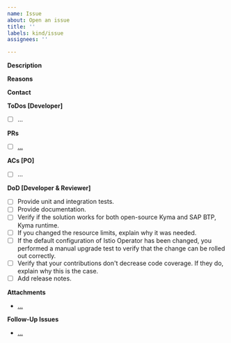 ```yaml
---
name: Issue
about: Open an issue
title: ''
labels: kind/issue
assignees: ''

---
```


<!-- Thank you for your contribution. Before you submit the issue:
1. Search open and closed issues for duplicates.
2. Read the contributing guidelines.
-->

**Description**

<!-- Provide a detailed description of what is required. Describe the background of the issue. -->

**Reasons**

<!-- Explain why the improvement is required. -->

**Contact**
<!-- Specify the stakeholder who can provide further clarification if needed. -->

**ToDos [Developer]**
<!-- The developer working on this issue uses this section to specify what must be done to resolve the issue. -->
- [ ] ...

**PRs**
<!-- Add links to all related PRs created to resolve the issue. -->
- [ ] [...]()

**ACs [PO]**
<!-- The product owner of the team responsible uses this section to specify acceptance criteria that must be met to consider the issue resolved. -->
- [ ] ...

**DoD [Developer & Reviewer]**
<!-- The developer working on this issue must confirm that they have completed the following tasks. The reviewer must double-check that these tasks are completed. -->
- [ ] Provide unit and integration tests.
- [ ] Provide documentation.
- [ ] Verify if the solution works for both open-source Kyma and SAP BTP, Kyma runtime.
- [ ] If you changed the resource limits, explain why it was needed.
- [ ] If the default configuration of Istio Operator has been changed, you performed a manual upgrade test to verify that the change can be rolled out correctly.
- [ ] Verify that your contributions don't decrease code coverage. If they do, explain why this is the case.
- [ ] Add release notes.

**Attachments**
<!-- Attach any related links, code samples, or screenshots. -->
- [...]()

**Follow-Up Issues**
<!-- If there are any follow-up issues, add the links.  -->
- [...]()
